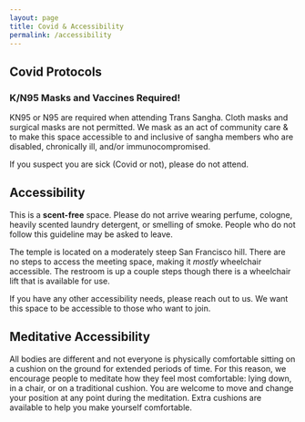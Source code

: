 ```yaml
---
layout: page
title: Covid & Accessibility
permalink: /accessibility
---
```



## Covid Protocols

### K/N95 Masks and Vaccines Required!

KN95 or N95 are required when attending Trans Sangha. Cloth masks and surgical masks are not permitted. We mask as an act of community care & to make this space accessible to and inclusive of sangha members who are disabled, chronically ill, and/or immunocompromised.

If you suspect you are sick (Covid or not), please do not attend. 

## Accessibility 

This is a **scent-free** space. Please do not arrive wearing perfume, cologne, heavily scented laundry detergent, or smelling of smoke. People who do not follow this guideline may be asked to leave. 

The temple is located on a moderately steep San Francisco hill. There are no steps to access the meeting space, making it *mostly* wheelchair accessible. The restroom is up a couple steps though there is a wheelchair lift that is available for use.

If you have any other accessibility needs, please reach out to us. We want this space to be accessible to those who want to join.  

## Meditative Accessibility

All bodies are different and not everyone is physically comfortable sitting on a cushion on the ground for extended periods of time. For this reason, we encourage people to meditate how they feel most comfortable: lying down, in a chair, or on a traditional cushion. You are welcome to move and change your position at any point during the meditation. Extra cushions are available to help you make yourself comfortable. 
